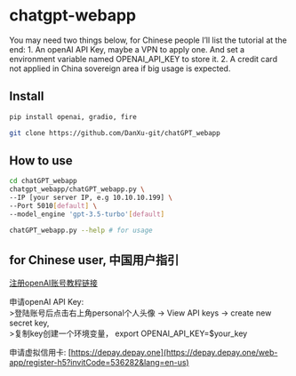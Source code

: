 chatgpt-webapp
================

<!-- WARNING: THIS FILE WAS AUTOGENERATED! DO NOT EDIT! -->

You may need two things below, for Chinese people I’ll list the tutorial
at the end: 1. An openAI API Key, maybe a VPN to apply one. And set a
environment variable named OPENAI_API_KEY to store it. 2. A credit card
not applied in China sovereign area if big usage is expected.

## Install

``` sh
pip install openai, gradio, fire

git clone https://github.com/DanXu-git/chatGPT_webapp
```

## How to use

``` sh
cd chatGPT_webapp 
chatgpt_webapp/chatGPT_webapp.py \
--IP [your server IP, e.g 10.10.10.199] \
--Port 5010[default] \
--model_engine 'gpt-3.5-turbo'[default]

chatGPT_webapp.py --help # for usage
```

## for Chinese user, 中国用户指引

[注册openAI账号教程链接](https://sms-activate.org/cn/info/ChatGPT)

申请openAI API Key:  
\>登陆账号后点击右上角personal个人头像 -\> View API keys -\> create new
secret key,  
\>复制key创建一个环境变量， export OPENAI_API_KEY=\$your_key

申请虚拟信用卡:
[https://depay.depay.one](https://depay.depay.one/web-app/register-h5?invitCode=536282&lang=en-us)
